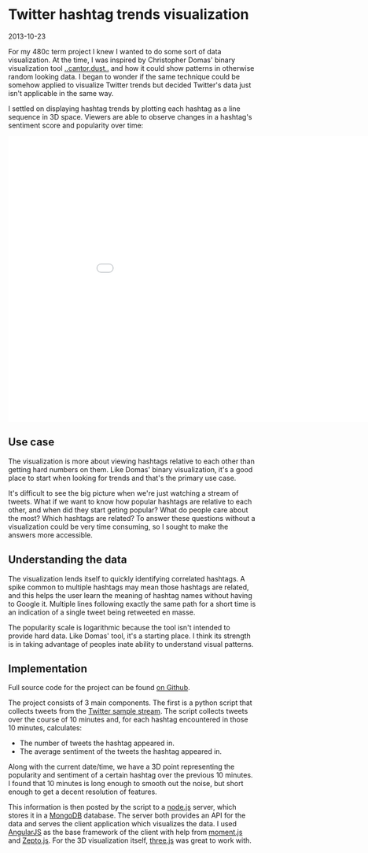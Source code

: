 # Twitter hashtag trends visualization
<time>2013-10-23</time>

For my 480c term project I knew I wanted to do some sort of data visualization. At the time, I was inspired by Christopher Domas' binary visualization tool [..cantor.dust..](http://www.youtube.com/watch?v=4bM3Gut1hIk) and how it could show patterns in otherwise random looking data. I began to wonder if the same technique could be somehow applied to visualize Twitter trends but decided Twitter's data just isn't applicable in the same way.

I settled on displaying hashtag trends by plotting each hashtag as a line sequence in 3D space. Viewers are able to observe changes in a hashtag's sentiment score and popularity over time:

<iframe width="960" height="580" src="//www.youtube.com/embed/nMYonyttHbs?rel=0" frameborder="0" allowfullscreen></iframe>

## Use case
The visualization is more about viewing hashtags relative to each other than getting hard numbers on them. Like Domas' binary visualization, it's a good place to start when looking for trends and that's the primary use case.

It's difficult to see the big picture when we're just watching a stream of tweets. What if we want to know how popular hashtags are relative to each other, and when did they start geting popular? What do people care about the most? Which hashtags are related? To answer these questions without a visualization could be very time consuming, so I sought to make the answers more accessible.

## Understanding the data
The visualization lends itself to quickly identifying correlated hashtags. A spike common to multiple hashtags may mean those hashtags are related, and this helps the user learn the meaning of hashtag names without having to Google it. Multiple lines following exactly the same path for a short time is an indication of a single tweet being retweeted en masse.

The popularity scale is logarithmic because the tool isn't intended to provide hard data. Like Domas' tool, it's a starting place. I think its strength is in taking advantage of peoples inate ability to understand visual patterns.

## Implementation
Full source code for the project can be found [on Github](https://github.com/csauve/twitter-trends).

The project consists of 3 main components. The first is a python script that collects tweets from the [Twitter sample stream](https://dev.twitter.com/docs/api/1.1/get/statuses/sample). The script collects tweets over the course of 10 minutes and, for each hashtag encountered in those 10 minutes, calculates:

* The number of tweets the hashtag appeared in.
* The average sentiment of the tweets the hashtag appeared in.

Along with the current date/time, we have a 3D point representing the popularity and sentiment of a certain hashtag over the previous 10 minutes. I found that 10 minutes is long enough to smooth out the noise, but short enough to get a decent resolution of features.

This information is then posted by the script to a [node.js](http://nodejs.org/) server, which stores it in a [MongoDB](http://www.mongodb.org/) database. The server both provides an API for the data and serves the client application which visualizes the data. I used [AngularJS](http://angularjs.org/) as the base framework of the client with help from [moment.js](http://momentjs.com/) and [Zepto.js](http://zeptojs.com/). For the 3D visualization itself, [three.js](http://threejs.org/) was great to work with.
